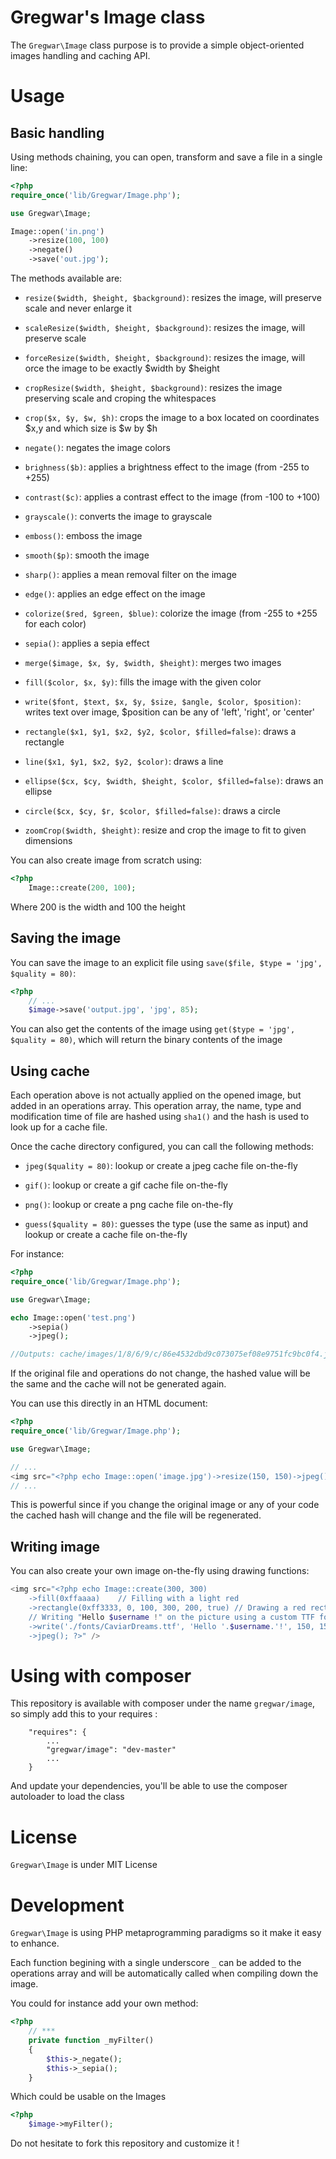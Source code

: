 Gregwar's Image class
=====================

The `Gregwar\Image` class purpose is to provide a simple object-oriented images handling and caching API.

Usage
=====

Basic handling
--------------

Using methods chaining, you can open, transform and save a file in a single line:

```php
<?php
require_once('lib/Gregwar/Image.php');

use Gregwar\Image;

Image::open('in.png')
    ->resize(100, 100)
    ->negate()
    ->save('out.jpg');
```

The methods available are:

* `resize($width, $height, $background)`: resizes the image, will preserve scale and never 
   enlarge it

* `scaleResize($width, $height, $background)`: resizes the image, will preserve scale

* `forceResize($width, $height, $background)`: resizes the image, will orce the image to 
   be exactly $width by $height

* `cropResize($width, $height, $background)`: resizes the image preserving scale and croping
  the whitespaces

* `crop($x, $y, $w, $h)`: crops the image to a box located on coordinates $x,y and
   which size is $w by $h

* `negate()`: negates the image colors

* `brighness($b)`: applies a brightness effect to the image (from -255 to +255)

* `contrast($c)`: applies a contrast effect to the image (from -100 to +100)

* `grayscale()`: converts the image to grayscale

* `emboss()`: emboss the image

* `smooth($p)`: smooth the image

* `sharp()`: applies a mean removal filter on the image

* `edge()`: applies an edge effect on the image

* `colorize($red, $green, $blue)`: colorize the image (from -255 to +255 for each color)

* `sepia()`: applies a sepia effect

* `merge($image, $x, $y, $width, $height)`: merges two images

* `fill($color, $x, $y)`: fills the image with the given color

* `write($font, $text, $x, $y, $size, $angle, $color, $position)`: writes text over image, $position can be any of 'left', 'right', or 'center'

* `rectangle($x1, $y1, $x2, $y2, $color, $filled=false)`: draws a rectangle

* `line($x1, $y1, $x2, $y2, $color)`: draws a line

* `ellipse($cx, $cy, $width, $height, $color, $filled=false)`: draws an ellipse

* `circle($cx, $cy, $r, $color, $filled=false)`: draws a circle

* `zoomCrop($width, $height)`: resize and crop the image to fit to given dimensions

You can also create image from scratch using:

```php
<?php
    Image::create(200, 100);
```

Where 200 is the width and 100 the height

Saving the image
----------------

You can save the image to an explicit file using `save($file, $type = 'jpg', $quality = 80)`:

```php
<?php
    // ...
    $image->save('output.jpg', 'jpg', 85);
```

You can also get the contents of the image using `get($type = 'jpg', $quality = 80)`, which will return the binary contents of the image

Using cache
-----------

Each operation above is not actually applied on the opened image, but added in an operations
array. This operation array, the name, type and modification time of file are hashed using
`sha1()` and the hash is used to look up for a cache file.

Once the cache directory configured, you can call the following methods:

* `jpeg($quality = 80)`: lookup or create a jpeg cache file on-the-fly

* `gif()`: lookup or create a gif cache file on-the-fly

* `png()`: lookup or create a png cache file on-the-fly

* `guess($quality = 80)`: guesses the type (use the same as input) and lookup or create a
  cache file on-the-fly

For instance:

```php
<?php
require_once('lib/Gregwar/Image.php');

use Gregwar\Image;

echo Image::open('test.png')
    ->sepia()
    ->jpeg();

//Outputs: cache/images/1/8/6/9/c/86e4532dbd9c073075ef08e9751fc9bc0f4.jpg
```

If the original file and operations do not change, the hashed value will be the same and the
cache will not be generated again.

You can use this directly in an HTML document:

    
```php
<?php
require_once('lib/Gregwar/Image.php');

use Gregwar\Image;

// ...
<img src="<?php echo Image::open('image.jpg')->resize(150, 150)->jpeg(); ?>" />
// ...
```

This is powerful since if you change the original image or any of your code the cached hash
will change and the file will be regenerated. 

Writing image
-------------

You can also create your own image on-the-fly using drawing functions:


```php
<img src="<?php echo Image::create(300, 300)
    ->fill(0xffaaaa)    // Filling with a light red
    ->rectangle(0xff3333, 0, 100, 300, 200, true) // Drawing a red rectangle
    // Writing "Hello $username !" on the picture using a custom TTF font file
    ->write('./fonts/CaviarDreams.ttf', 'Hello '.$username.'!', 150, 150, 20, 0, 'white', 'center')
    ->jpeg(); ?>" />
```        

Using with composer
===================

This repository is available with composer under the name `gregwar/image`, so simply add this to
your requires :

```
    "requires": {
        ...
        "gregwar/image": "dev-master"
        ...
    }
```

And update your dependencies, you'll be able to use the composer autoloader to load the class

License
=======

`Gregwar\Image` is under MIT License

Development
===========

`Gregwar\Image` is using PHP metaprogramming paradigms so it make it easy to enhance.

Each function begining with a single underscore `_` can be added to the operations array and 
will be automatically called when compiling down the image.

You could for instance add your own method:

```php
<?php
    // ***
    private function _myFilter()
    {
        $this->_negate();
        $this->_sepia();
    }
```

Which could be usable on the Images

```php
<?php
    $image->myFilter();
```

Do not hesitate to fork this repository and customize it !
